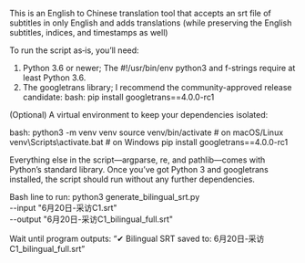 This is an English to Chinese translation tool that accepts an srt file of subtitles in only English and adds translations (while preserving the English subtitles, indices, and timestamps as well)

To run the script as‐is, you’ll need:
1. Python 3.6 or newer; The #!/usr/bin/env python3 and f-strings require at least Python 3.6.
2. The googletrans library; I recommend the community-approved release candidate: bash: pip install googletrans==4.0.0-rc1

(Optional) A virtual environment to keep your dependencies isolated:

bash: python3 -m venv venv
source venv/bin/activate     # on macOS/Linux
venv\Scripts\activate.bat    # on Windows
pip install googletrans==4.0.0-rc1 

Everything else in the script—argparse, re, and pathlib—comes with Python’s standard library. Once you’ve got Python 3 and googletrans installed, the script should run without any further dependencies.

Bash line to run:
python3 generate_bilingual_srt.py \
  --input  "6月20日-采访C1.srt" \
  --output "6月20日-采访C1_bilingual_full.srt"

Wait until program outputs: “✔ Bilingual SRT saved to: 6月20日-采访C1_bilingual_full.srt”
